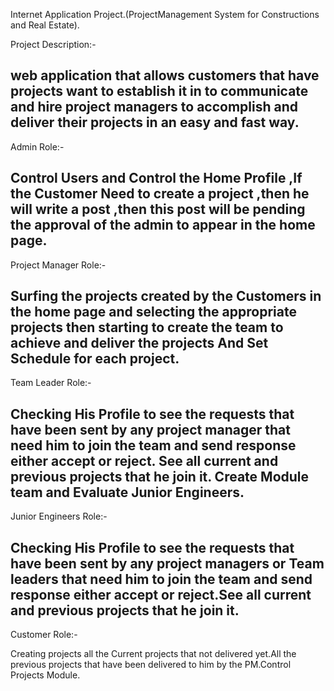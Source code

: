 Internet Application Project.(ProjectManagement System for Constructions and Real Estate).

Project Description:-

web application that allows customers that have projects want to establish it in to communicate and hire
project managers to accomplish and deliver their projects in an easy and fast way.
---------------------------------------------------------------------------------------------------------------
Admin Role:-

Control Users and Control the Home Profile ,If the Customer Need to create a project ,then he will write a post ,then this post will be pending the approval of the admin to appear in the home page.
---------------------------------------------------------------------------------------------------------------
Project Manager Role:-

Surfing the projects created by the Customers in the home page and selecting the appropriate projects then starting to create the team to achieve and deliver the projects And Set Schedule for each project. 
---------------------------------------------------------------------------------------------------------------
Team Leader Role:-

Checking His Profile to see the requests that have been sent by any project manager that need him to join the team and send response either accept or reject.
See all current and previous projects that he join it.
Create Module team and Evaluate Junior Engineers. 
---------------------------------------------------------------------------------------------------------------
Junior Engineers Role:-

Checking His Profile to see the requests that have been sent by any project managers or Team leaders that need him to join the team and send response either accept or reject.See all current and previous projects that he join it.
---------------------------------------------------------------------------------------------------------------
Customer Role:-

Creating projects all the Current projects that not delivered yet.All the previous projects that have been delivered to him by the PM.Control Projects Module.
